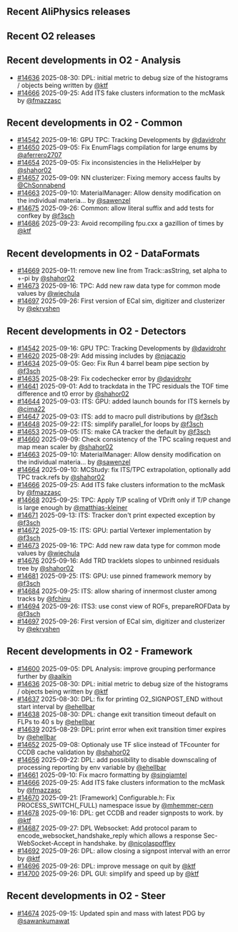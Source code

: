 ## Recent AliPhysics releases
## Recent O2 releases
## Recent developments in O2 - Analysis
- [\#14636](https://github.com/AliceO2Group/AliceO2/pull/14636) 2025-08-30: DPL: initial metric to debug size of the histograms / objects being written by [@ktf](https://github.com/ktf)
- [\#14666](https://github.com/AliceO2Group/AliceO2/pull/14666) 2025-09-25: Add ITS fake clusters information to the mcMask by [@fmazzasc](https://github.com/fmazzasc)
## Recent developments in O2 - Common
- [\#14542](https://github.com/AliceO2Group/AliceO2/pull/14542) 2025-09-16: GPU TPC: Tracking Developments by [@davidrohr](https://github.com/davidrohr)
- [\#14650](https://github.com/AliceO2Group/AliceO2/pull/14650) 2025-09-05: Fix EnumFlags compilation for large enums by [@aferrero2707](https://github.com/aferrero2707)
- [\#14654](https://github.com/AliceO2Group/AliceO2/pull/14654) 2025-09-05: Fix inconsistencies in the HelixHelper by [@shahor02](https://github.com/shahor02)
- [\#14657](https://github.com/AliceO2Group/AliceO2/pull/14657) 2025-09-09: NN clusterizer: Fixing memory access faults by [@ChSonnabend](https://github.com/ChSonnabend)
- [\#14663](https://github.com/AliceO2Group/AliceO2/pull/14663) 2025-09-10: MaterialManager: Allow density modification on the individual materia… by [@sawenzel](https://github.com/sawenzel)
- [\#14675](https://github.com/AliceO2Group/AliceO2/pull/14675) 2025-09-26: Common: allow literal suffix and add tests for confkey by [@f3sch](https://github.com/f3sch)
- [\#14686](https://github.com/AliceO2Group/AliceO2/pull/14686) 2025-09-23: Avoid recompiling fpu.cxx a gazillion of times by [@ktf](https://github.com/ktf)
## Recent developments in O2 - DataFormats
- [\#14669](https://github.com/AliceO2Group/AliceO2/pull/14669) 2025-09-11: remove new line from Track::asString, set alpha to +-pi by [@shahor02](https://github.com/shahor02)
- [\#14673](https://github.com/AliceO2Group/AliceO2/pull/14673) 2025-09-16: TPC: Add new raw data type for common mode values by [@wiechula](https://github.com/wiechula)
- [\#14697](https://github.com/AliceO2Group/AliceO2/pull/14697) 2025-09-26: First version of ECal sim, digitizer and clusterizer by [@ekryshen](https://github.com/ekryshen)
## Recent developments in O2 - Detectors
- [\#14542](https://github.com/AliceO2Group/AliceO2/pull/14542) 2025-09-16: GPU TPC: Tracking Developments by [@davidrohr](https://github.com/davidrohr)
- [\#14620](https://github.com/AliceO2Group/AliceO2/pull/14620) 2025-08-29: Add missing includes by [@njacazio](https://github.com/njacazio)
- [\#14634](https://github.com/AliceO2Group/AliceO2/pull/14634) 2025-09-05: Geo: Fix Run 4 barrel beam pipe section by [@f3sch](https://github.com/f3sch)
- [\#14635](https://github.com/AliceO2Group/AliceO2/pull/14635) 2025-08-29: Fix codechecker error by [@davidrohr](https://github.com/davidrohr)
- [\#14641](https://github.com/AliceO2Group/AliceO2/pull/14641) 2025-09-01: Add to trackdata in the TPC residuals the TOF time difference and t0 error by [@shahor02](https://github.com/shahor02)
- [\#14644](https://github.com/AliceO2Group/AliceO2/pull/14644) 2025-09-03: ITS: GPU: added launch bounds for ITS kernels by [@cima22](https://github.com/cima22)
- [\#14647](https://github.com/AliceO2Group/AliceO2/pull/14647) 2025-09-03: ITS: add to macro pull distributions by [@f3sch](https://github.com/f3sch)
- [\#14648](https://github.com/AliceO2Group/AliceO2/pull/14648) 2025-09-22: ITS: simplify parallel_for loops by [@f3sch](https://github.com/f3sch)
- [\#14653](https://github.com/AliceO2Group/AliceO2/pull/14653) 2025-09-05: ITS: make CA tracker the default by [@f3sch](https://github.com/f3sch)
- [\#14660](https://github.com/AliceO2Group/AliceO2/pull/14660) 2025-09-09: Check consistency of the TPC scaling request and map mean scaler by [@shahor02](https://github.com/shahor02)
- [\#14663](https://github.com/AliceO2Group/AliceO2/pull/14663) 2025-09-10: MaterialManager: Allow density modification on the individual materia… by [@sawenzel](https://github.com/sawenzel)
- [\#14664](https://github.com/AliceO2Group/AliceO2/pull/14664) 2025-09-10: MCStudy: fix ITS/TPC extrapolation, optionally add TPC track.refs by [@shahor02](https://github.com/shahor02)
- [\#14666](https://github.com/AliceO2Group/AliceO2/pull/14666) 2025-09-25: Add ITS fake clusters information to the mcMask by [@fmazzasc](https://github.com/fmazzasc)
- [\#14668](https://github.com/AliceO2Group/AliceO2/pull/14668) 2025-09-25: TPC: Apply T/P scaling of VDrift only if T/P change is large enough by [@matthias-kleiner](https://github.com/matthias-kleiner)
- [\#14671](https://github.com/AliceO2Group/AliceO2/pull/14671) 2025-09-13: ITS: Tracker don't print expected exception by [@f3sch](https://github.com/f3sch)
- [\#14672](https://github.com/AliceO2Group/AliceO2/pull/14672) 2025-09-15: ITS: GPU: partial Vertexer implementation by [@f3sch](https://github.com/f3sch)
- [\#14673](https://github.com/AliceO2Group/AliceO2/pull/14673) 2025-09-16: TPC: Add new raw data type for common mode values by [@wiechula](https://github.com/wiechula)
- [\#14676](https://github.com/AliceO2Group/AliceO2/pull/14676) 2025-09-16: Add TRD tracklets slopes to unbinned residuals tree by [@shahor02](https://github.com/shahor02)
- [\#14681](https://github.com/AliceO2Group/AliceO2/pull/14681) 2025-09-25: ITS: GPU: use pinned framework memory  by [@f3sch](https://github.com/f3sch)
- [\#14684](https://github.com/AliceO2Group/AliceO2/pull/14684) 2025-09-25: ITS: allow sharing of innermost cluster among tracks by [@fchinu](https://github.com/fchinu)
- [\#14694](https://github.com/AliceO2Group/AliceO2/pull/14694) 2025-09-26: ITS3: use const view of ROFs, prepareROFData by [@f3sch](https://github.com/f3sch)
- [\#14697](https://github.com/AliceO2Group/AliceO2/pull/14697) 2025-09-26: First version of ECal sim, digitizer and clusterizer by [@ekryshen](https://github.com/ekryshen)
## Recent developments in O2 - Framework
- [\#14600](https://github.com/AliceO2Group/AliceO2/pull/14600) 2025-09-05: DPL Analysis: improve grouping performance further by [@aalkin](https://github.com/aalkin)
- [\#14636](https://github.com/AliceO2Group/AliceO2/pull/14636) 2025-08-30: DPL: initial metric to debug size of the histograms / objects being written by [@ktf](https://github.com/ktf)
- [\#14637](https://github.com/AliceO2Group/AliceO2/pull/14637) 2025-08-30: DPL: fix for printing O2_SIGNPOST_END without start interval by [@ehellbar](https://github.com/ehellbar)
- [\#14638](https://github.com/AliceO2Group/AliceO2/pull/14638) 2025-08-30: DPL: change exit transition timeout default on FLPs to 40 s by [@ehellbar](https://github.com/ehellbar)
- [\#14639](https://github.com/AliceO2Group/AliceO2/pull/14639) 2025-08-29: DPL: print error when exit transition timer expires by [@ehellbar](https://github.com/ehellbar)
- [\#14652](https://github.com/AliceO2Group/AliceO2/pull/14652) 2025-09-08: Optionaly use TF slice instead of TFcounter for CCDB cache validation by [@shahor02](https://github.com/shahor02)
- [\#14656](https://github.com/AliceO2Group/AliceO2/pull/14656) 2025-09-22: DPL: add possibility to disable downscaling of processing reporting by env variable by [@ehellbar](https://github.com/ehellbar)
- [\#14661](https://github.com/AliceO2Group/AliceO2/pull/14661) 2025-09-10: Fix macro formatting by [@singiamtel](https://github.com/singiamtel)
- [\#14666](https://github.com/AliceO2Group/AliceO2/pull/14666) 2025-09-25: Add ITS fake clusters information to the mcMask by [@fmazzasc](https://github.com/fmazzasc)
- [\#14670](https://github.com/AliceO2Group/AliceO2/pull/14670) 2025-09-21: [Framework] Configurable.h: Fix PROCESS_SWITCH(_FULL) namespace issue by [@mhemmer-cern](https://github.com/mhemmer-cern)
- [\#14678](https://github.com/AliceO2Group/AliceO2/pull/14678) 2025-09-16: DPL: get CCDB and reader signposts to work. by [@ktf](https://github.com/ktf)
- [\#14687](https://github.com/AliceO2Group/AliceO2/pull/14687) 2025-09-27: DPL Websocket: Add protocol param to encode_websocket_handshake_reply which allows a response Sec-WebSocket-Accept in handshake. by [@nicolaspoffley](https://github.com/nicolaspoffley)
- [\#14692](https://github.com/AliceO2Group/AliceO2/pull/14692) 2025-09-26: DPL: allow closing a signpost interval with an error by [@ktf](https://github.com/ktf)
- [\#14696](https://github.com/AliceO2Group/AliceO2/pull/14696) 2025-09-26: DPL: improve message on quit by [@ktf](https://github.com/ktf)
- [\#14700](https://github.com/AliceO2Group/AliceO2/pull/14700) 2025-09-26: DPL GUI: simplify and speed up by [@ktf](https://github.com/ktf)
## Recent developments in O2 - Steer
- [\#14674](https://github.com/AliceO2Group/AliceO2/pull/14674) 2025-09-15: Updated spin and mass  with latest PDG by [@sawankumawat](https://github.com/sawankumawat)

